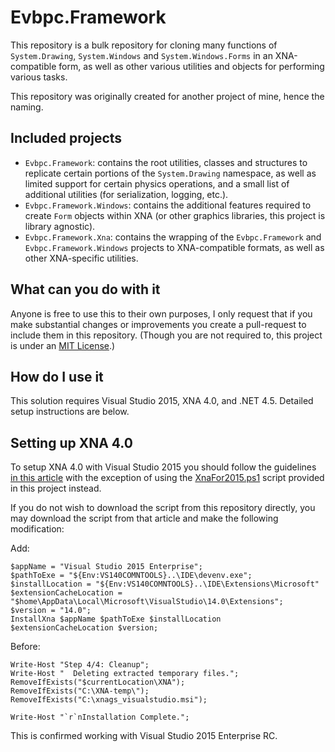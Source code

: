 # Evbpc.Framework

This repository is a bulk repository for cloning many functions of `System.Drawing`, `System.Windows` and `System.Windows.Forms` in an XNA-compatible form, as well as other various utilities and objects for performing various tasks.

This repository was originally created for another project of mine, hence the naming.

## Included projects

* `Evbpc.Framework`: contains the root utilities, classes and structures to replicate certain portions of the `System.Drawing` namespace, as well as limited support for certain physics operations, and a small list of additional utilities (for serialization, logging, etc.).
* `Evbpc.Framework.Windows`: contains the additional features required to create `Form` objects within XNA (or other graphics libraries, this project is library agnostic).
* `Evbpc.Framework.Xna`: contains the wrapping of the `Evbpc.Framework` and `Evbpc.Framework.Windows` projects to XNA-compatible formats, as well as other XNA-specific utilities.

## What can you do with it

Anyone is free to use this to their own purposes, I only request that if you make substantial changes or improvements you create a pull-request to include them in this repository. (Though you are not required to, this project is under an [MIT License](https://github.com/EBrown8534/Framework/blob/master/LICENSE).)

## How do I use it

This solution requires Visual Studio 2015, XNA 4.0, and .NET 4.5. Detailed setup instructions are below.

## Setting up XNA 4.0

To setup XNA 4.0 with Visual Studio 2015 you should follow the guidelines [in this article](http://rbwhitaker.wikidot.com/setting-up-xna) with the exception of using the [XnaFor2015.ps1](https://github.com/EBrown8534/Framework/blob/master/XnaFor2015.ps1) script provided in this project instead.

If you do not wish to download the script from this repository directly, you may download the script from that article and make the following modification:

Add: 

    $appName = "Visual Studio 2015 Enterprise";
	$pathToExe = "${Env:VS140COMNTOOLS}..\IDE\devenv.exe";
	$installLocation = "${Env:VS140COMNTOOLS}..\IDE\Extensions\Microsoft"
	$extensionCacheLocation = "$home\AppData\Local\Microsoft\VisualStudio\14.0\Extensions";
	$version = "14.0";
	InstallXna $appName $pathToExe $installLocation $extensionCacheLocation $version;

Before:

	Write-Host "Step 4/4: Cleanup";
	Write-Host "  Deleting extracted temporary files.";
	RemoveIfExists("$currentLocation\XNA");
	RemoveIfExists("C:\XNA-temp\");
	RemoveIfExists("C:\xnags_visualstudio.msi");
	
	Write-Host "`r`nInstallation Complete.";

This is confirmed working with Visual Studio 2015 Enterprise RC.